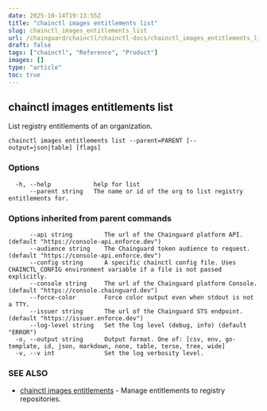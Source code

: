```yaml
---
date: 2025-10-14T19:13:55Z
title: "chainctl images entitlements list"
slug: chainctl_images_entitlements_list
url: /chainguard/chainctl/chainctl-docs/chainctl_images_entitlements_list/
draft: false
tags: ["chainctl", "Reference", "Product"]
images: []
type: "article"
toc: true
---
```

## chainctl images entitlements list

List registry entitlements of an organization.

```
chainctl images entitlements list --parent=PARENT [--output=json|table] [flags]
```

### Options

```
  -h, --help            help for list
      --parent string   The name or id of the org to list registry entitlements for.
```

### Options inherited from parent commands

```
      --api string         The url of the Chainguard platform API. (default "https://console-api.enforce.dev")
      --audience string    The Chainguard token audience to request. (default "https://console-api.enforce.dev")
      --config string      A specific chainctl config file. Uses CHAINCTL_CONFIG environment variable if a file is not passed explicitly.
      --console string     The url of the Chainguard platform Console. (default "https://console.chainguard.dev")
      --force-color        Force color output even when stdout is not a TTY.
      --issuer string      The url of the Chainguard STS endpoint. (default "https://issuer.enforce.dev")
      --log-level string   Set the log level (debug, info) (default "ERROR")
  -o, --output string      Output format. One of: [csv, env, go-template, id, json, markdown, none, table, terse, tree, wide]
  -v, --v int              Set the log verbosity level.
```

### SEE ALSO

* [chainctl images entitlements](/chainguard/chainctl/chainctl-docs/chainctl_images_entitlements/)	 - Manage entitlements to registry repositories.

